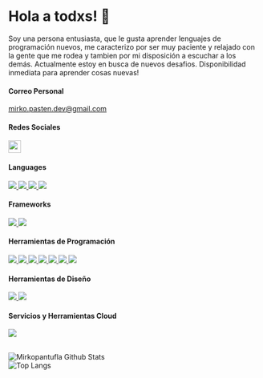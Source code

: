 # Hola a todxs! 👋
  Soy una persona entusiasta, que le gusta aprender lenguajes de programación nuevos, me caracterizo por ser muy paciente y relajado con la gente que me rodea y tambien por mi disposición a escuchar a los demás.
  Actualmente estoy en busca de nuevos desafios. Disponibilidad inmediata para aprender cosas nuevas!

#### Correo Personal
mirko.pasten.dev@gmail.com

#### Redes Sociales
  <a href="https://www.linkedin.com/in/mirko-pasten-carcamo/">
    <img src="https://img.shields.io/badge/linkedin-%230077B5.svg?&style=for-the-badge&logo=linkedin&logoColor=white" height=25>
  </a>

<!--
**Mirkopantufla/Mirkopantufla** is a ✨ _special_ ✨ repository because its `README.md` (this file) appears on your GitHub profile.

Here are some ideas to get you started:

- 🔭 I’m currently working on ...
- 🌱 I’m currently learning ...
- 👯 I’m looking to collaborate on ...
- 🤔 I’m looking for help with ...
- 💬 Ask me about ...
- 📫 How to reach me: ...
- 😄 Pronouns: ...
- ⚡ Fun fact: ...
-->




#### Languages
<a href="https://github.com/Mirkopantufla">
  <img src="https://img.shields.io/badge/HTML5-E34F26?style=for-the-badge&logo=html5&logoColor=white"> 
</a>
<a href="https://github.com/Mirkopantufla">
  <img src="https://img.shields.io/badge/CSS3-1572B6?style=for-the-badge&logo=css3&logoColor=white">
</a>
<a href="https://github.com/Mirkopantufla">
  <img src="https://img.shields.io/badge/JavaScript-F7DF1E?style=for-the-badge&logo=javascript&logoColor=black">
</a>
<a href="https://github.com/Mirkopantufla">
  <img src="https://img.shields.io/badge/Python-4285F4?style=for-the-badge&logo=python&logoColor=white">
</a>

#### Frameworks
<a href="https://github.com/Mirkopantufla">
	<img src="https://img.shields.io/badge/React-20232A?style=for-the-badge&logo=react&logoColor=61DAFB"> 
</a>
<a href="https://github.com/Mirkopantufla"> 
	<img src="https://img.shields.io/badge/flask-0F0F0F?style=for-the-badge&logo=flask&logoColor=white"> 
</a> 

#### Herramientas de Programación
<a href="https://github.com/Mirkopantufla">
  <img src="https://img.shields.io/badge/GitHub-100000?style=for-the-badge&logo=github&logoColor=white"> 
</a>
<a href="https://github.com/Mirkopantufla">
  <img src="https://img.shields.io/badge/Git-F05032?style=for-the-badge&logo=git&logoColor=white">
</a>
<a href="https://github.com/Mirkopantufla">
  <img src="https://img.shields.io/badge/Node.js-43853D?style=for-the-badge&logo=node-dot-js&logoColor=white">
</a>
<a href="https://github.com/Mirkopantufla">
  <img src="https://img.shields.io/badge/Postman-FF6C37?style=for-the-badge&logo=Postman&logoColor=white">
</a>
<a href="https://github.com/Mirkopantufla">
  <img src="https://img.shields.io/badge/VSCode-0078FC?style=for-the-badge&logo=visual%20studio%20code&logoColor=white">
</a>
<a href="https://github.com/Mirkopantufla"> 
<img src="https://img.shields.io/badge/npm-CB3837?style=for-the-badge&logo=npm&logoColor=white"> 
</a>
<a href="https://github.com/Mirkopantufla"> 
<img src="https://img.shields.io/badge/sqlalchemy-D71F00?style=for-the-badge&logo=sqlalchemy&logoColor=white"> 
</a>


#### Herramientas de Diseño
<a href="https://github.com/Mirkopantufla">
  <img src="https://img.shields.io/badge/Bootstrap-7952B3?style=for-the-badge&logo=bootstrap&logoColor=white">
</a>
<a href="https://github.com/Mirkopantufla">
  <img src="https://img.shields.io/badge/tailwindcss-06B6D4?style=for-the-badge&logo=tailwindcss&logoColor=white">
</a>

#### Servicios y Herramientas Cloud
<a href="https://github.com/Mirkopantufla">
  <img src="https://img.shields.io/badge/Vercel-black?style=for-the-badge&logo=vercel&logoColor=white">
</a>

<br/>
<br/>

![Mirkopantufla Github Stats](https://github-readme-stats.vercel.app/api?username=Mirkopantufla&count_private=true&show_icons=true&include_all_commits=true)
<br/>
![Top Langs](https://github-readme-stats.vercel.app/api/top-langs/?username=Mirkopantufla&hide=TeX&layout=compact)
